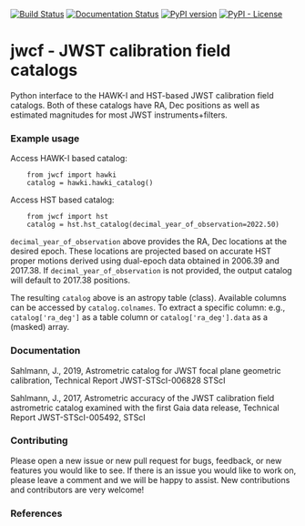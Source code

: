 [![Build Status](https://travis-ci.org/spacetelescope/jwst-calibration-field.svg?branch=master)](https://travis-ci.org/spacetelescope/jwst-calibration-field)
[![Documentation Status](https://readthedocs.org/projects/jwst-calibration-field/badge/?version=latest)](https://jwst-calibration-field.readthedocs.io/en/latest/?badge=latest)
[![PyPI version](https://badge.fury.io/py/jwcf.svg)](https://badge.fury.io/py/jwcf)
[![PyPI - License](https://img.shields.io/pypi/l/Django.svg)](https://github.com/spacetelescope/jwcf/blob/master/LICENSE.md)

# jwcf  -  JWST calibration field catalogs

Python interface to the HAWK-I and HST-based JWST calibration field catalogs. Both of these catalogs have RA, Dec positions as well as estimated magnitudes for most JWST instruments+filters.

### Example usage
Access HAWK-I based catalog:        
````
    from jwcf import hawki 
    catalog = hawki.hawki_catalog() 
````    

Access HST based catalog:
````
    from jwcf import hst
    catalog = hst.hst_catalog(decimal_year_of_observation=2022.50)
````
`decimal_year_of_observation` above provides the RA, Dec locations at the desired epoch. These locations are projected based on accurate HST proper motions derived using dual-epoch data obtained in 2006.39 and 2017.38. If `decimal_year_of_observation` is not provided, the output catalog will default to 2017.38 positions.

The resulting `catalog` above is an astropy table (class). Available columns can be accessed by `catalog.colnames`. To extract a specific column: e.g., `catalog['ra_deg']` as a table column or `catalog['ra_deg'].data` as a (masked) array.


### Documentation


Sahlmann, J., 2019, Astrometric catalog for JWST focal plane geometric calibration, Technical Report JWST-STScI-006828 STScI 

Sahlmann, J., 2017, Astrometric accuracy of the JWST calibration field astrometric catalog examined with the first Gaia data release, Technical Report JWST-STScI-005492, STScI


### Contributing
Please open a new issue or new pull request for bugs, feedback, or new features you would like to see. If there is an issue you would like to work on, please leave a comment and we will be happy to assist. New contributions and contributors are very welcome!   
 

### References



